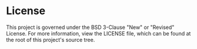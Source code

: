 # License
This project is governed under the BSD 3-Clause "New" or "Revised" License.
For more information, view the LICENSE file, which can be found at the root of this project's source tree.
